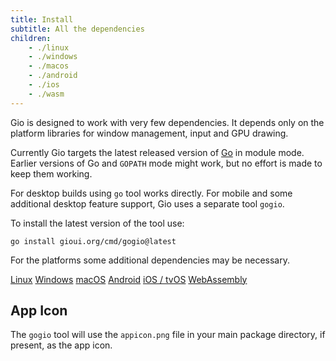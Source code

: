 ```yaml
---
title: Install
subtitle: All the dependencies
children:
    - ./linux
    - ./windows
    - ./macos
    - ./android
    - ./ios
    - ./wasm
---
```


Gio is designed to work with very few dependencies. It depends only on the
platform libraries for window management, input and GPU drawing.

Currently Gio targets the latest released version of [Go](https://golang.org/dl)
in module mode. Earlier versions of Go and `GOPATH` mode might work, but no
effort is made to keep them working.

For desktop builds using `go` tool works directly. For mobile and some
additional desktop feature support, Gio uses a separate tool `gogio`.

To install the latest version of the tool use:

    go install gioui.org/cmd/gogio@latest

For the platforms some additional dependencies may be necessary.

<div class="big-links">
    <a href="/doc/install/linux">Linux</a>
    <a href="/doc/install/windows">Windows</a>
    <a href="/doc/install/macos">macOS</a>
    <a href="/doc/install/android">Android</a>
    <a href="/doc/install/ios">iOS / tvOS</a>
    <a href="/doc/install/wasm">WebAssembly</a>
</div>

## App Icon

The `gogio` tool will use the `appicon.png` file in your main package directory,
if present, as the app icon.
